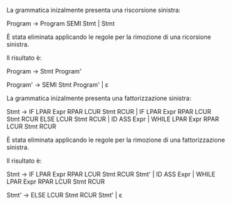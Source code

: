 La grammatica inizalmente presenta una riscorsione sinistra:

Program
-> Program SEMI Stmt
| Stmt

È stata eliminata applicando le regole per la rimozione di una ricorsione sinistra.

Il risultato è:

Program
-> Stmt Program'

Program'
->  SEMI Stmt Program' | ε 


La grammatica inizalmente presenta una fattorizzazione sinistra:

Stmt
-> IF LPAR Expr RPAR LCUR Stmt RCUR
| IF LPAR Expr RPAR LCUR Stmt RCUR ELSE LCUR Stmt RCUR
| ID ASS Expr
| WHILE LPAR Expr RPAR LCUR Stmt RCUR

È stata eliminata applicando le regole per la rimozione di una fattorizzazione sinistra.

Il risultato è:

Stmt
-> IF LPAR Expr RPAR LCUR Stmt RCUR Stmt'
| ID ASS Expr
| WHILE LPAR Expr RPAR LCUR Stmt RCUR

Stmt'
-> ELSE LCUR Stmt RCUR Stmt'
| ε


